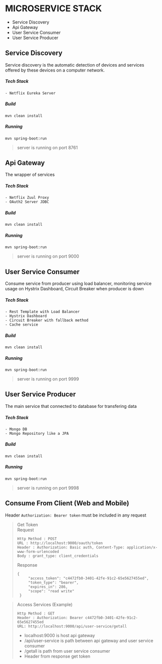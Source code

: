 # MICROSERVICE STACK
- Service Discovery
- Api Gateway
- User Service Consumer
- User Service Producer

## Service Discovery
Service discovery is the automatic detection of devices and services offered by these devices on a computer network.
##### Tech Stack
```
- Netflix Eureka Server
```
##### Build
```
mvn clean install
```
##### Running
```
mvn spring-boot:run
```
> server is running on port 8761

## Api Gateway
The wrapper of services
##### Tech Stack
```
- Netflix Zuul Proxy
- OAuth2 Server JDBC
```
##### Build
```
mvn clean install
```
##### Running
```
mvn spring-boot:run
```
> server is running on port 9000

## User Service Consumer
Consume service from producer using load balancer, monitoring service usage on Hystrix Dashboard, Circuit Breaker when producer is down
##### Tech Stack
```
- Rest Template with Load Balancer
- Hystrix Dashboard
- Circuit Breaker with fallback method
- Cache service
```
##### Build
```
mvn clean install
```
##### Running
```
mvn spring-boot:run
```
> server is running on port 9999

## User Service Producer
The main service that connected to database for transfering data
##### Tech Stack
```
- Mongo DB
- Mongo Repository like a JPA
```
##### Build
```
mvn clean install
```
##### Running
```
mvn spring-boot:run
```
> server is running on port 9998

## Consume From Client (Web and Mobile)
Header `Authorization: Bearer token` must be included in any request

> Get Token<br>
> Request
> ```
> Http Method : POST
> URL : http://localhost:9000/oauth/token 
> Header : Authorization: Basic auth, Content-Type: application/x-www-form-urlencoded
> Body : grant_type: client_credentials
> ```
> 
> Response
> ```
> {
>      "access_token": "c4472fb0-3401-42fe-91c2-65e5627455ed",
>      "token_type": "bearer",
>      "expires_in": 286,
>      "scope": "read write"
>  }
> ```

> Access Services (Example)
> ```
> Http Method : GET
> Header : Authorization: Bearer c4472fb0-3401-42fe-91c2-65e5627455ed
> URL: http://localhost:9000/api/user-service/getall
> ```
> - localhost:9000 is host api gateway
> - /api/user-service is path between api gateway and user service consumer
> - /getall is path from user service consumer
> - Header from response get token
